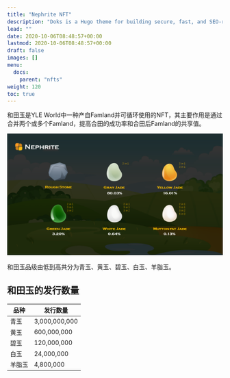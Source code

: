 ```yaml
---
title: "Nephrite NFT"
description: "Doks is a Hugo theme for building secure, fast, and SEO-ready documentation websites, which you can easily update and customize."
lead: ""
date: 2020-10-06T08:48:57+00:00
lastmod: 2020-10-06T08:48:57+00:00
draft: false
images: []
menu:
  docs:
    parent: "nfts"
weight: 120
toc: true
---
```




和田玉是YLE World中一种产自Famland并可循环使用的NFT，其主要作用是通过合并两个或多个Famland，提高合田的成功率和合田后Famland的共享值。

![](8.PNG)

和田玉品级由低到高共分为青玉、黄玉、碧玉、白玉、羊脂玉。

## 和田玉的发行数量

| 品种            | 发行数量      |
| --------------- | ------------- |
| 青玉       | 3,000,000,000 |
| 黄玉     | 600,000,000   |
| 碧玉      | 120,000,000   |
| 白玉      | 24,000,000    |
| 羊脂玉 | 4,800,000     |


